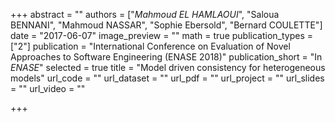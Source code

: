 +++
abstract = ""
authors = ["_Mahmoud EL HAMLAOUI_",
          "Saloua BENNANI",
          "Mahmoud NASSAR",
          "Sophie Ebersold",
          "Bernard COULETTE"]
date = "2017-06-07"
image_preview = ""
math = true
publication_types = ["2"]
publication = "International Conference on Evaluation of Novel Approaches to Software Engineering (ENASE 2018)"
publication_short = "In *ENASE*"
selected = true
title = "Model driven consistency for heterogeneous models"
url_code = ""
url_dataset = ""
url_pdf = ""
url_project = ""
url_slides = ""
url_video = ""

+++
